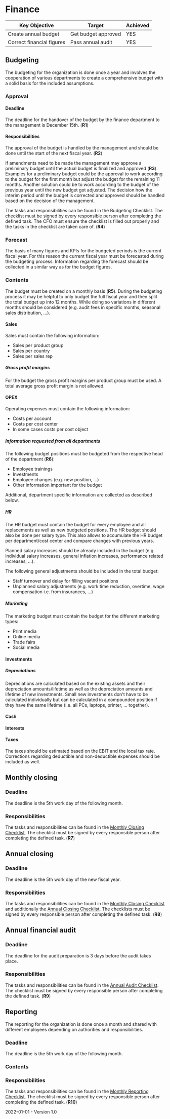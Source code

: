 # Finance

| Key Objective             | Target              | Achieved |
| ------------------------- | ------------------- | -------- |
| Create annual budget      | Get budget approved | YES      |
| Correct financial figures | Pass annual audit   | YES      |

## Budgeting

The budgeting for the organization is done once a year and involves the cooperation of various departments to create a comprehensive budget with a solid basis for the included assumptions.

### Approval

#### Deadline

The deadline for the handover of the budget by the finance department to the management is December 15th. (**R1**)

#### Responsibilities

The approval of the budget is handled by the management and should be done until the start of the next fiscal year. (**R2**)

If amendments need to be made the management may approve a preliminary budget until the actual budget is finalized and approved (**R3**). Examples for a preliminary budget could be the approval to work according to the budget for the first month but adjust the budget for the remaining 11 months. Another solution could be to work according to the budget of the previous year until the new budget got adjusted. The decision how the interim period until the budget is corrected and approved should be handled based on the decision of the management.

The tasks and responsibilities can be found in the Budgeting Checklist. The checklist must be signed by every responsible person after completing the defined task. The CFO must ensure the checklist is filled out properly and the tasks in the checklist are taken care of. (**R4**)

### Forecast

The basis of many figures and KPIs for the budgeted periods is the current fiscal year. For this reason the current fiscal year must be forecasted during the budgeting process. Information regarding the forecast should be collected in a similar way as for the budget figures. 

### Contents

The budget must be created on a monthly basis (**R5**). During the budgeting process it may be helpful to only budget the full fiscal year and then split the total budget up into 12 months. While doing so variations in different months should be considered (e.g. audit fees in specific months, seasonal sales distribution, ...).

#### Sales

Sales must contain the following information:

* Sales per product group
* Sales per country
* Sales per sales rep

##### Gross profit margins

For the budget the gross profit margins per product group must be used. A total average gross profit margin is not allowed.

#### OPEX

Operating expenses must contain the following information:

* Costs per account
* Costs per cost center
* In some cases costs per cost object

##### Information requested from all departments

The following budget positions must be budgeted from the respective head of the department (**R6**):

* Employee trainings
* Investments
* Employee changes (e.g. new position, ...)
* Other information important for the budget

Additional, department specific information are collected as described below.

##### HR

The HR budget must contain the budget for every employee and all replacements as well as new budgeted positions. The HR budget should also be done per salary type. This also allows to accumulate the HR budget per department/cost center and compare changes with previous years.

Planned salary increases should be already included in the budget (e.g. individual salary increases, general inflation increases, performance related increases, ...).

The following general adjustments should be included in the total budget:

* Staff turnover and delay for filling vacant positions
* Unplanned salary adjustments (e.g. work time reduction, overtime, wage compensation i.e. from insurances, ...)

##### Marketing

The marketing budget must contain the budget for the different marketing types:

* Print media
* Online media
* Trade fairs
* Social media

#### Investments

##### Depreciations

Depreciations are calculated based on the existing assets and their depreciation amounts/lifetime as well as the depreciation amounts and lifetime of new investments. Small new investments don't have to be calculated individually but can be calculated in a compounded position if they have the same lifetime (i.e. all PCs, laptops, printer, ... together).

#### Cash

#### Interests

#### Taxes

The taxes should be estimated based on the EBIT and the local tax rate. Corrections regarding deductible and non-deductible expenses should be included as well.

## Monthly closing

### Deadline

The deadline is the 5th work day of the following month.

### Responsibilities

The tasks and responsibilities can be found in the [Monthly Closing Checklist](./Finance/Financial%20Closing/Monthly%20Closing%20Checklist.md). The checklist must be signed by every responsible person after completing the defined task. (**R7**)

## Annual closing

### Deadline

The deadline is the 5th work day of the new fiscal year.

### Responsibilities

The tasks and responsibilities can be found in the [Monthly Closing Checklist](./Finance/Financial%20Closing/Monthly%20Closing%20Checklist.md) and additionally the [Annual Closing Checklist](./Finance/Financial%20Closing/Annual%20Closing%20Checklist.md). The checklists must be signed by every responsible person after completing the defined task. (**R8**)

## Annual financial audit

### Deadline

The deadline for the audit preparation is 3 days before the audit takes place.

### Responsibilities

The tasks and responsibilities can be found in the [Annual Audit Checklist](./Finance/Financial%20Closing/Annual%20Audit%20Checklist.md). The checklist must be signed by every responsible person after completing the defined task. (**R9**)

## Reporting

The reporting for the organization is done once a month and shared with different employees depending on authorities and responsibilities.

### Deadline

The deadline is the 5th work day of the following month.

### Contents

### Responsibilities

The tasks and responsibilities can be found in the [Monthly Reporting Checklist](./Finance/Reporting/Monthly%20Reporting%20Checklist.md). The checklist must be signed by every responsible person after completing the defined task. (**R10**)



2022-01-01 - Version 1.0

